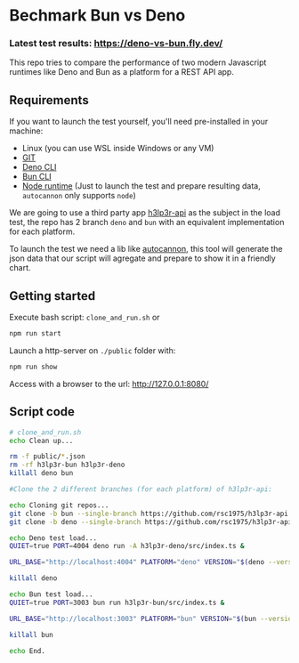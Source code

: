 # Bechmark Bun vs Deno

### Latest test results: https://deno-vs-bun.fly.dev/ 

This repo tries to compare the performance of two modern Javascript runtimes like Deno and Bun as a platform for a REST API app.

## Requirements

If you want to launch the test yourself, you'll need pre-installed in your machine:

* Linux (you can use WSL inside Windows or any VM) 
* [GIT](https://git-scm.com/book/en/v2/Getting-Started-Installing-Git)
* [Deno CLI](https://deno.land/manual@v1.25.1/getting_started/installation)
* [Bun  CLI](https://bun.sh/)
* [Node runtime](https://nodejs.org/en/) (Just to launch the test and prepare resulting data, `autocannon` only supports `node`)

We are going to use a third party app [h3lp3r-api](https://github.com/rsc1975/h3lp3r-api) as the subject in the load test, the repo has 2 branch `deno` and `bun` with an equivalent implementation for each platform.

To launch the test we need a lib like [autocannon](https://www.npmjs.com/package/autocannon), this tool will generate the json data that our script will agregate and prepare to show it in a friendly chart.

## Getting started

Execute bash script: `clone_and_run.sh` or 
```bash
npm run start
```

Launch a http-server on `./public` folder with:
```bash
npm run show
```

Access with a browser to the url: http://127.0.0.1:8080/

## Script code


```bash
# clone_and_run.sh
echo Clean up...

rm -f public/*.json
rm -rf h3lp3r-bun h3lp3r-deno
killall deno bun

#Clone the 2 different branches (for each platform) of h3lp3r-api:

echo Cloning git repos...
git clone -b bun --single-branch https://github.com/rsc1975/h3lp3r-api.git h3lp3r-bun
git clone -b deno --single-branch https://github.com/rsc1975/h3lp3r-api.git h3lp3r-deno

echo Deno test load...
QUIET=true PORT=4004 deno run -A h3lp3r-deno/src/index.ts &

URL_BASE="http://localhost:4004" PLATFORM="deno" VERSION="$(deno --version)" node run_test.mjs

killall deno

echo Bun test load...
QUIET=true PORT=3003 bun run h3lp3r-bun/src/index.ts &

URL_BASE="http://localhost:3003" PLATFORM="bun" VERSION="$(bun --version)" node run_test.mjs

killall bun

echo End.
```

